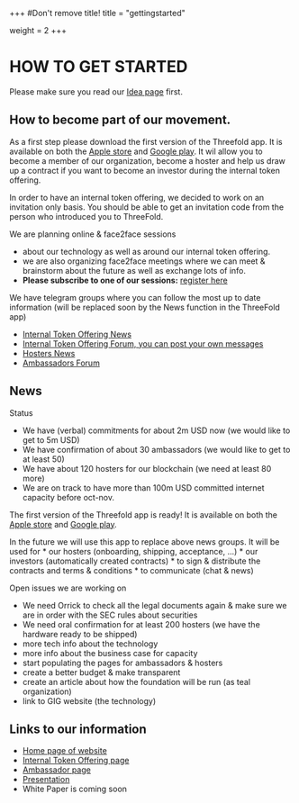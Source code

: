 +++
#Don't remove title!
title = "gettingstarted"

weight = 2
+++
# HOW TO GET STARTED

Please make sure you read our [Idea page](/) first.

## How to become part of our movement.

As a first step please download the first version of the Threefold app. It is available on both the [Apple store](http://itunes.apple.com/app/id1276543091) and [Google play](https://market.android.com/details?id=com.mobicage.rogerthat.em.be.threefold.token). It wil allow you to become a member of our organization, become a hoster and help us draw up a contract if you want to become an investor during the internal token offering.

In order to have an internal token offering, we decided to work on an invitation only basis. You should be able to get an invitation code from the person who introduced you to ThreeFold.

We are planning online & face2face sessions

* about our technology as well as around our internal token offering.
* we are also organizing face2face meetings where we can meet & brainstorm about the future as well as exchange lots of info.
* **Please subscribe to one of our sessions:** [register here](http://tiny.cc/tff_meeting_form)

We have telegram groups where you can follow the most up to date information (will be replaced soon by the News function in the ThreeFold app)

* [Internal Token Offering News](https://t.me/joinchat/AAAAAEOvYSgYr4fhcGcDlQ)
* [Internal Token Offering Forum, you can post your own messages](https://t.me/joinchat/BwOvO0M1I7QhcOlg1ajCuw)
* [Hosters News](https://t.me/joinchat/AAAAAEPSd8PsThH7c1vlLg)
* [Ambassadors Forum](https://t.me/joinchat/BwOvO0O05_taMGWoT1jLhA)

## News

Status

* We have (verbal) commitments for about 2m USD now (we would like to get to 5m USD)
* We have confirmation of about 30 ambassadors (we would like to get to at least 50)
* We have about 120 hosters for our blockchain (we need at least 80 more)
* We are on track to have more than 100m USD committed internet capacity before oct-nov.

The first version of the Threefold app is ready! It is available on both the [Apple store](http://itunes.apple.com/app/id1276543091) and [Google play](https://market.android.com/details?id=com.mobicage.rogerthat.em.be.threefold.token).

In the future we will use this app to replace above news groups.
It will be used for 
    * our hosters (onboarding, shipping, acceptance, ...)
    * our investors (automatically created contracts)
    * to sign & distribute the contracts and terms & conditions
    * to communicate (chat & news)


Open issues we are working on

* We need Orrick to check all the legal documents again & make sure we are in order with the SEC rules about securities
* We need oral confirmation for at least 200 hosters (we have the hardware ready to be shipped)
* more tech info about the technology
* more info about the business case for capacity
* start populating the pages for ambassadors & hosters
* create a better budget & make transparent
* create an article about how the foundation will be run (as teal organization)
* link to GIG website (the technology)

## Links to our information

* [Home page of website](/)
* [Internal Token Offering page](/ito/)
* [Ambassador page](/ambassador/)
* [Presentation](http://tiny.cc/threefold_intro)
* White Paper is coming soon